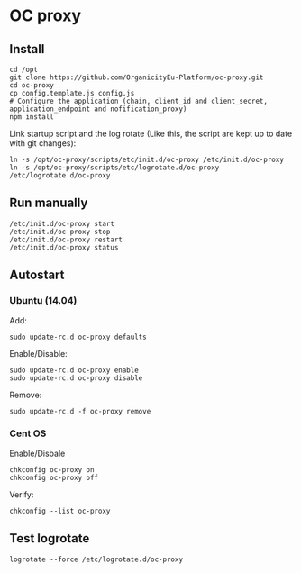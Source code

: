 # OC proxy

## Install

```
cd /opt
git clone https://github.com/OrganicityEu-Platform/oc-proxy.git
cd oc-proxy
cp config.template.js config.js
# Configure the application (chain, client_id and client_secret, application_endpoint and nofification_proxy)
npm install
```

Link startup script and the log rotate (Like this, the script are kept up to date with git changes):

```
ln -s /opt/oc-proxy/scripts/etc/init.d/oc-proxy /etc/init.d/oc-proxy
ln -s /opt/oc-proxy/scripts/etc/logrotate.d/oc-proxy /etc/logrotate.d/oc-proxy
```

## Run manually

```
/etc/init.d/oc-proxy start
/etc/init.d/oc-proxy stop
/etc/init.d/oc-proxy restart
/etc/init.d/oc-proxy status
```

## Autostart

### Ubuntu (14.04)

Add:

```
sudo update-rc.d oc-proxy defaults
```

Enable/Disable:

```
sudo update-rc.d oc-proxy enable
sudo update-rc.d oc-proxy disable
```

Remove:

```
sudo update-rc.d -f oc-proxy remove
```

### Cent OS

Enable/Disbale

```
chkconfig oc-proxy on
chkconfig oc-proxy off
```

Verify:

```
chkconfig --list oc-proxy
```

## Test logrotate

```
logrotate --force /etc/logrotate.d/oc-proxy
```
